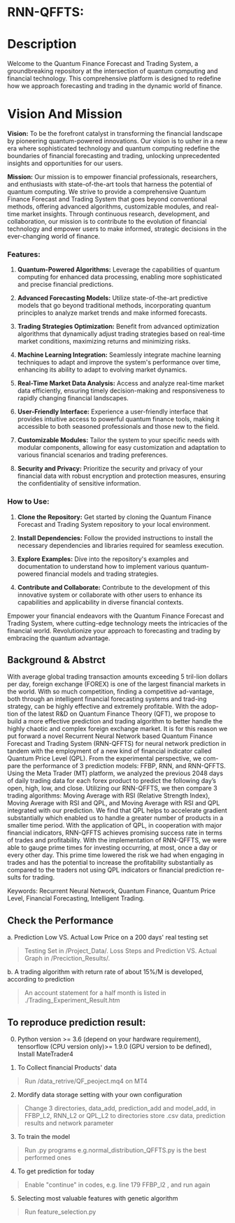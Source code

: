 # RNN-QFFTS:

# Description 

Welcome to the Quantum Finance Forecast and Trading System, a groundbreaking repository at the intersection of quantum computing and financial technology. This comprehensive platform is designed to redefine how we approach forecasting and trading in the dynamic world of finance.

# Vision And Mission 

**Vision:**
To be the forefront catalyst in transforming the financial landscape by pioneering quantum-powered innovations. Our vision is to usher in a new era where sophisticated technology and quantum computing redefine the boundaries of financial forecasting and trading, unlocking unprecedented insights and opportunities for our users.

**Mission:**
Our mission is to empower financial professionals, researchers, and enthusiasts with state-of-the-art tools that harness the potential of quantum computing. We strive to provide a comprehensive Quantum Finance Forecast and Trading System that goes beyond conventional methods, offering advanced algorithms, customizable modules, and real-time market insights. Through continuous research, development, and collaboration, our mission is to contribute to the evolution of financial technology and empower users to make informed, strategic decisions in the ever-changing world of finance.

### Features:

1. **Quantum-Powered Algorithms:**
   Leverage the capabilities of quantum computing for enhanced data processing, enabling more sophisticated and precise financial predictions.

2. **Advanced Forecasting Models:**
   Utilize state-of-the-art predictive models that go beyond traditional methods, incorporating quantum principles to analyze market trends and make informed forecasts.

3. **Trading Strategies Optimization:**
   Benefit from advanced optimization algorithms that dynamically adjust trading strategies based on real-time market conditions, maximizing returns and minimizing risks.

4. **Machine Learning Integration:**
   Seamlessly integrate machine learning techniques to adapt and improve the system's performance over time, enhancing its ability to adapt to evolving market dynamics.

5. **Real-Time Market Data Analysis:**
   Access and analyze real-time market data efficiently, ensuring timely decision-making and responsiveness to rapidly changing financial landscapes.

6. **User-Friendly Interface:**
   Experience a user-friendly interface that provides intuitive access to powerful quantum finance tools, making it accessible to both seasoned professionals and those new to the field.

7. **Customizable Modules:**
   Tailor the system to your specific needs with modular components, allowing for easy customization and adaptation to various financial scenarios and trading preferences.

8. **Security and Privacy:**
   Prioritize the security and privacy of your financial data with robust encryption and protection measures, ensuring the confidentiality of sensitive information.

### How to Use:

1. **Clone the Repository:**
   Get started by cloning the Quantum Finance Forecast and Trading System repository to your local environment.

2. **Install Dependencies:**
   Follow the provided instructions to install the necessary dependencies and libraries required for seamless execution.

3. **Explore Examples:**
   Dive into the repository's examples and documentation to understand how to implement various quantum-powered financial models and trading strategies.

4. **Contribute and Collaborate:**
   Contribute to the development of this innovative system or collaborate with other users to enhance its capabilities and applicability in diverse financial contexts.

Empower your financial endeavors with the Quantum Finance Forecast and Trading System, where cutting-edge technology meets the intricacies of the financial world. Revolutionize your approach to forecasting and trading by embracing the quantum advantage.


## Background & Abstrct

With average global trading transaction amounts exceeding 5 tril-lion dollars per day, foreign exchange (FOREX) is one of the largest financial markets in the world. With so much competition, finding a competitive ad-vantage, both through an intelligent financial forecasting systems and trad-ing strategy, can be highly effective and extremely profitable. With the adop-tion of the latest R&D on Quantum Finance Theory (QFT), we propose to build a more effective prediction and trading algorithm to better handle the highly chaotic and complex foreign exchange market. It is for this reason we put forward a novel Recurrent Neural Network based Quantum Finance Forecast and Trading System (RNN-QFFTS) for neural network prediction in tandem with the employment of a new kind of financial indicator called Quantum Price Level (QPL). From the experimental perspective, we com-pare the performance of 3 prediction models: FFBP, RNN, and RNN-QFFTS. Using the Meta Trader (MT) platform, we analyzed the previous 2048 days of daily trading data for each forex product to predict the following day’s open, high, low, and close. Utilizing our RNN-QFFTS, we then compare 3 trading algorithms: Moving Average with RSI (Relative Strength Index), Moving Average with RSI and QPL, and Moving Average with RSI and QPL integrated with our prediction. We find that QPL helps to accelerate gradient substantially which enabled us to handle a greater number of products in a smaller time period. With the application of QPL, in cooperation with major financial indicators, RNN-QFFTS achieves promising success rate in terms of trades and profitability. With the implementation of RNN-QFFTS, we were able to gauge prime times for investing occurring, at most, once a day or every other day. This prime time lowered the risk we had when engaging in trades and has the potential to increase the profitability substantially as compared to the traders not using QPL indicators or financial prediction re-sults for trading.

Keywords: Recurrent Neural Network, Quantum Finance, Quantum Price Level, Financial Forecasting, Intelligent Trading.

## Check the Performance
a. Prediction Low VS. Actual Low Price on a 200 days' real testing set
>  Testing Set in /Project_Data/.
>  Loss Steps and Prediction VS. Actual Graph in /Preciction_Results/.


b. A trading algorithm with return rate of about 15%/M is developed, according to prediction
>  An account statement for a half month is listed in ./Trading_Experiment_Result.htm 


## To reproduce prediction result:

0. Python version >= 3.6 (depend on your hardware requirement), tensorflow (CPU version only)>= 1.9.0 (GPU version to be defined), </br>
Install MateTrader4

1. To Collect financial Products' data
> Run /data_retrive/QF_peoject.mq4 on MT4

2. Mordify data storage setting with your own configuration
> Change 3 directories, data_add, prediction_add and model_add, in FFBP_L2, RNN_L2 or QPL_L2 to directories store .csv data, prediction results and network parameter

3. To train the model
> Run .py programs e.g.normal_distribution_QFFTS.py is the best performed ones

4. To get prediction for today
> Enable "continue" in codes, e.g. line 179 FFBP_l2 , and run again

5. Selecting most valuable features with genetic algorithm
> Run feature_selection.py

